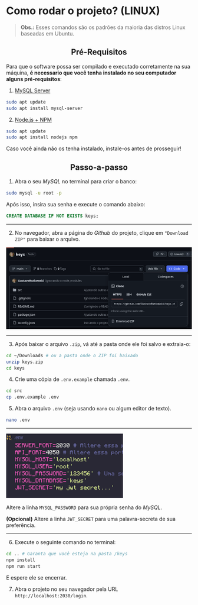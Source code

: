 # Como rodar o projeto? (LINUX)

> **Obs.:** Esses comandos são os padrões da maioria das distros Linux baseadas em Ubuntu.

<h2 align="center">Pré-Requisitos</h2>

Para que o software possa ser compilado e executado corretamente na sua máquina, **é necessario que você tenha instalado no seu computador alguns pré-requisitos**:

1. [MySQL Server](https://dev.mysql.com/downloads/installer/)

```bash
sudo apt update
sudo apt install mysql-server
```

2. [Node.js + NPM](https://nodejs.org/pt/download)

```bash
sudo apt update
sudo apt install nodejs npm
```


Caso você ainda não os tenha instalado, instale-os antes de prosseguir!


<h2 align="center">Passo-a-passo</h2>

1. Abra o seu *MySQL* no terminal para criar o banco:

```bash
sudo mysql -u root -p
```

Após isso, insira sua senha e execute o comando abaixo:

```sql
CREATE DATABASE IF NOT EXISTS keys;
```

---

2. No navegador, abra a página do *Github* do projeto, clique em `"Download ZIP"` para baixar o arquivo.

<img src="assets/download-zip.png" alt="">

---

3. Após baixar o arquivo `.zip`, vá até a pasta onde ele foi salvo e extraia-o:

```bash
cd ~/Downloads # ou a pasta onde o ZIP foi baixado
unzip keys.zip
cd keys
```

4. Crie uma cópia de `.env.example` chamada `.env`.

```bash
cd src
cp .env.example .env
```

5. Abra o arquivo `.env` (seja usando `nano` ou algum editor de texto).

```bash
nano .env
```

---

<img src="assets/env.png" alt="">


Altere a linha `MYSQL_PASSWORD` para sua própria senha do *MySQL*.

**(Opcional)** Altere a linha `JWT_SECRET` para uma palavra-secreta de sua preferência.

---

6. Execute o seguinte comando no terminal:

```bash
cd .. # Garanta que você esteja na pasta /keys
npm install
npm run start
```

E espere ele se encerrar.

7. Abra o projeto no seu navegador pela URL `http://localhost:2030/login`.